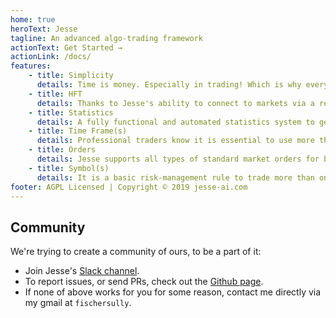 ```yaml
---
home: true
heroText: Jesse
tagline: An advanced algo-trading framework 
actionText: Get Started →
actionLink: /docs/
features:
    - title: Simplicity
      details: Time is money. Especially in trading! Which is why every feature in Jesse has been designed to be super easy to get started with. In fact, you'll be able to get started in only a few minutes.
    - title: HFT
      details: Thanks to Jesse's ability to connect to markets via a real-time connection, it allows you to trade both candlesticks and the current price (high-frequency trading). 
    - title: Statistics 
      details: A fully functional and automated statistics system to get useful info about your strategy. PNL, R, expectancy, etc. Also, you'll get logs for trades and orders per backtest. 
    - title: Time Frame(s)
      details: Professional traders know it is essential to use more than one time frame at the same time. You need to be able to say "Look for long trades only when the bigger time frame is bullish."
    - title: Orders
      details: Jesse supports all types of standard market orders for both "live trade" and "back test" modes. That includes "MARKET", "LIMIT", "STOP", and even "TRAILING-STOP". 
    - title: Symbol(s) 
      details: It is a basic risk-management rule to trade more than one asset at the same time. This "easy-to-say" feature is something algo-trading bots and platforms have been missing for long. 
footer: AGPL Licensed | Copyright © 2019 jesse-ai.com 
---
```


## Community 
We're trying to create a community of ours, to be a part of it: 

- Join Jesse's [Slack channel](https://join.slack.com/t/jesse-plo4416/shared_invite/enQtNTExOTc3NTU2NDM0LWUzMjMwMjM1MDNjMzY1MGEyMGFlYjM4ZTYzN2U2OTJkNGVmZTYzOWIzNWU3MzZkZDI1YzRhODNjZDkzMjcyYjk). 
- To report issues, or send PRs, check out the [Github page](https://github.com/jesse-ai/jesse).
- If none of above works for you for some reason, contact me directly via my gmail at `fischersully`.